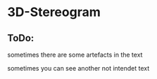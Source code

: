 # 3D-Stereogram

ToDo:
----------------------------------------------
  sometimes there are some artefacts in the text
  
  sometimes you can see another not intendet text
